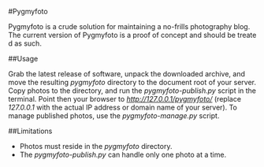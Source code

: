 #Pygmyfoto

Pygmyfoto is a crude solution for maintaining a no-frills photography blog. The current version of Pygmyfoto is a proof of concept and should be treated as such.

##Usage

Grab the latest release of software, unpack the downloaded archive, and move the resulting *pygmyfoto* directory to the document root of your server. Copy photos  to the directory, and run the *pygmyfoto-publish.py* script in the terminal.  Point then your browser to *http://127.0.0.1/pygmyfoto/* (replace *127.0.0.1* with the actual IP address or domain name of your server). To manage published photos, use the *pygmyfoto-manage.py* script.

##Limitations

* Photos must reside in the *pygmyfoto* directory.
* The *pygmyfoto-publish.py* can handle only one photo at a time.